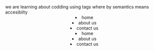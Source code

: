 <!Doctype html>
<html>
<head>
<title>PROGRAMMING CLASS</title>
</head>
<body>
we are learning about codding using tags where by semantics means accesibilty
<header>
<nav>
<li>home</li>
<li>about us</li>
<li>contact us</li>
</nav>
<main>
<section>
<li>home</li>
</section>
<section>
<li>about us</li>
</section>
<section>
<li>contact us</li>
</section>
</main>
</header>
</body>
</html>
